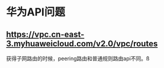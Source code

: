 # 华为API问题

##  https://vpc.cn-east-3.myhuaweicloud.com/v2.0/vpc/routes

获得子网路由的时候，peering路由和普通规则路由api不同。ß

